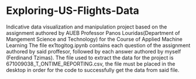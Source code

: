 # Exploring-US-Flights-Data
Indicative data visualization and manipulation project based on the assignment authored by AUEB Professor Panos Louridas(Department of Mangement Science and Technology) for the Course of Applied Machine Learning
The file ex1togitog.ipynb contains each question of the assignment authored by said proffesor, followed by each answer authored by myself (Ferdinand Tzimas).
The file used to extract the data for the project is 671009038_T_ONTIME_REPORTING.csv, the file must be placed in the desktop in order for the code to successfully get the data from said file.

